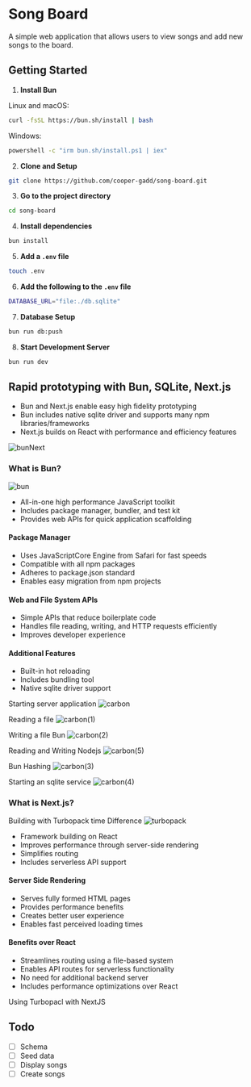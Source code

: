 # Song Board

A simple web application that allows users to view songs and add new songs to the board.

## Getting Started

1. **Install Bun**

  Linux and macOS:
  ```bash
  curl -fsSL https://bun.sh/install | bash
  ```

  Windows:
  ```bash
  powershell -c "irm bun.sh/install.ps1 | iex"
   ```

2. **Clone and Setup**
  ```bash
  git clone https://github.com/cooper-gadd/song-board.git
  ```

3. **Go to the project directory**
  ```bash
  cd song-board
  ```

4. **Install dependencies**
  ```bash
  bun install
  ```

5. **Add a `.env` file**
  ```bash
  touch .env
  ```

6. **Add the following to the `.env` file**
  ```bash
  DATABASE_URL="file:./db.sqlite"
  ```

7. **Database Setup**
  ```bash
  bun run db:push
  ```

8. **Start Development Server**
  ```bash
  bun run dev
  ```

## Rapid prototyping with Bun, SQLite, Next.js

* Bun and Next.js enable easy high fidelity prototyping
* Bun includes native sqlite driver and supports many npm libraries/frameworks
* Next.js builds on React with performance and efficiency features

![bunNext](https://github.com/user-attachments/assets/7f9fad74-4401-42dc-815a-a2b0e810332c)

### What is Bun?

![bun](https://github.com/user-attachments/assets/42928faf-2066-4f5d-82ac-c110d916a71c)

* All-in-one high performance JavaScript toolkit
* Includes package manager, bundler, and test kit
* Provides web APIs for quick application scaffolding

#### Package Manager
* Uses JavaScriptCore Engine from Safari for fast speeds
* Compatible with all npm packages
* Adheres to package.json standard
* Enables easy migration from npm projects

#### Web and File System APIs
* Simple APIs that reduce boilerplate code
* Handles file reading, writing, and HTTP requests efficiently
* Improves developer experience

#### Additional Features
* Built-in hot reloading
* Includes bundling tool
* Native sqlite driver support


Starting server application
![carbon](https://github.com/user-attachments/assets/8e933c82-d46d-470c-8b12-8d8498f55c5b)

Reading a file
![carbon(1)](https://github.com/user-attachments/assets/d943de97-b9ce-4e1b-ac69-7b1265e188c2)

Writing a file Bun
![carbon(2)](https://github.com/user-attachments/assets/f3402344-7eed-4681-a6af-d9e87ac771d1)

Reading and Writing Nodejs
![carbon(5)](https://github.com/user-attachments/assets/bea986ce-4f73-4251-87bd-3ee79513ca2b)

Bun Hashing
![carbon(3)](https://github.com/user-attachments/assets/7f957f61-2d96-453f-871c-4e5b73ad2734)

Starting an sqlite service
![carbon(4)](https://github.com/user-attachments/assets/421b84f5-7eaf-4516-b451-7e636eaaf4c0)

### What is Next.js?

Building with Turbopack time Difference
![turbopack](https://github.com/user-attachments/assets/d0623510-9bb1-4aed-b739-49574cf7ac64)

* Framework building on React
* Improves performance through server-side rendering
* Simplifies routing
* Includes serverless API support

#### Server Side Rendering
* Serves fully formed HTML pages
* Provides performance benefits
* Creates better user experience
* Enables fast perceived loading times

#### Benefits over React
* Streamlines routing using a file-based system
* Enables API routes for serverless functionality
* No need for additional backend server
* Includes performance optimizations over React

Using Turbopacl with NextJS

## Todo

- [ ] Schema
- [ ] Seed data
- [ ] Display songs
- [ ] Create songs
